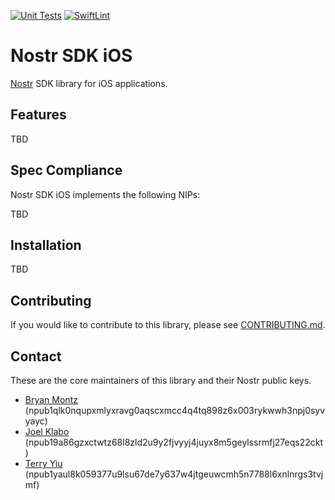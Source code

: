 [![Unit Tests](https://github.com/nostr-sdk/nostr-sdk-ios/actions/workflows/unit.yml/badge.svg)](https://github.com/nostr-sdk/nostr-sdk-ios/actions/workflows/unit.yml) [![SwiftLint](https://github.com/nostr-sdk/nostr-sdk-ios/actions/workflows/swiftlint.yml/badge.svg)](https://github.com/nostr-sdk/nostr-sdk-ios/actions/workflows/swiftlint.yml)

# Nostr SDK iOS

[Nostr](https://github.com/nostr-protocol/nostr) SDK library for iOS applications.

## Features

TBD

## Spec Compliance

Nostr SDK iOS implements the following NIPs:

TBD

## Installation

TBD

## Contributing

If you would like to contribute to this library, please see [CONTRIBUTING.md](CONTRIBUTING.md).

## Contact

These are the core maintainers of this library and their Nostr public keys.

- [Bryan Montz](https://github.com/bryanmontz) (npub1qlk0nqupxmlyxravg0aqscxmcc4q4tq898z6x003rykwwh3npj0syvyayc)
- [Joel Klabo](https://github.com/joelklabo) (npub19a86gzxctwtz68l8zld2u9y2fjvyyj4juyx8m5geylssrmfj27eqs22ckt)
- [Terry Yiu](https://github.com/bryanmontz) (npub1yaul8k059377u9lsu67de7y637w4jtgeuwcmh5n7788l6xnlnrgs3tvjmf)
